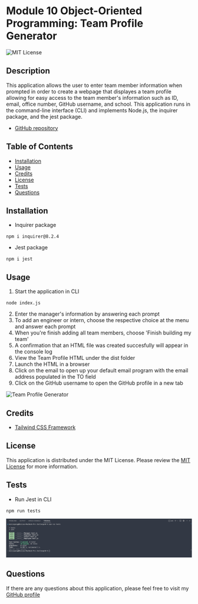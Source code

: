 # Module 10 Object-Oriented Programming: Team Profile Generator

![MIT License](https://img.shields.io/badge/license-MIT-blue)

## Description

This application allows the user to enter team member information when prompted in order to create a webpage that displayes a team profile allowing for easy access to the team member's information such as ID, email, office number, GitHub username, and school. This application runs in the command-line interface (CLI) and implements Node.js, the inquirer package, and the jest package.

- [GitHub repository](https://github.com/monicapong/teamProfileGenerator)

## Table of Contents

- [Installation](#installation)
- [Usage](#usage)
- [Credits](#credits)
- [License](#license)
- [Tests](#tests)
- [Questions](#questions)

## Installation

- Inquirer package

```
npm i inquirer@8.2.4
```

- Jest package

```
npm i jest
```

## Usage

1. Start the application in CLI

```
node index.js
```

2. Enter the manager's information by answering each prompt
3. To add an engineer or intern, choose the respective choice at the menu and answer each prompt
4. When you're finish adding all team members, choose 'Finish building my team'
5. A confirmation that an HTML file was created succesfully will appear in the console log
6. View the Team Profile HTML under the dist folder
7. Launch the HTML in a browser
8. Click on the email to open up your default email program with the email address populated in the TO field
9. Click on the GitHub username to open the GitHub profile in a new tab

![Team Profile Generator](./assets/teamProfileGenerator.gif)

## Credits

- [Tailwind CSS Framework](https://tailwindcomponents.com/component/list-order-product)

## License

This application is distributed under the MIT License. Please review the [MIT License](https://choosealicense.com/licenses/MIT) for more information.

## Tests

- Run Jest in CLI
```
npm run tests
```
![Tests](./assets/tests.jpg)

## Questions

If there are any questions about this application, please feel free to visit my [GitHub profile](http://github.com/monicapong)
